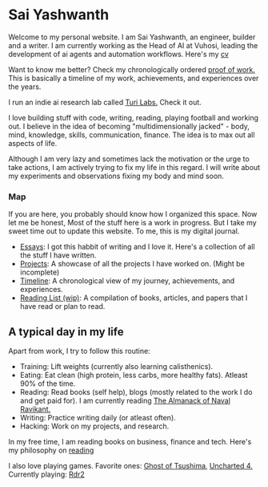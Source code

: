 # Sai Yashwanth

Welcome to my personal website. I am Sai Yashwanth, an engineer, builder and a writer. 
I am currently working as the Head of AI at Vuhosi, leading the development of ai agents and automation workflows. Here's my [cv](./resume)

Want to know me better? Check my chronologically ordered [proof of work.](./timeline) This is basically a timeline of my work, achievements, and experiences over the years.

I run an indie ai research lab called [Turi Labs.](https://www.turilabs.tech) Check it out.

I love building stuff with code, writing, reading, playing football and working out. I believe in the idea of becoming "multidimensionally jacked" - body, mind, knowledge, skills, communication, finance. The idea is to max out all aspects of life.

Although I am very lazy and sometimes lack the motivation or the urge to take actions, I am actively trying to fix my life in this regard. I will write about my experiments and observations fixing my body and mind soon. 

### Map
If you are here, you probably should know how I organized this space. Now let me be honest, Most of the stuff here is a work in progress. But I take my sweet time out to update this website. To me, this is my digital journal. 

- [Essays](./articles): I got this habbit of writing and I love it. Here's a collection of all the stuff I have written.
- [Projects](./projects): A showcase of all the projects I have worked on. (Might be incomplete)
- [Timeline](./timeline): A chronological view of my journey, achievements, and experiences.
- [Reading List (wip)](./reading-list): A compilation of books, articles, and papers that I have read or plan to read.


## A typical day in my life
Apart from work, I try to follow this routine:

- Training: Lift weights (currently also learning calisthenics).
- Eating: Eat clean (high protein, less carbs, more healthy fats). Atleast 90% of the time.
- Reading: Read books (self help), blogs (mostly related to the work I do and get paid for). I am currently reading [The Almanack of Naval Ravikant.](https://navalmanack.com/)
- Writing: Practice writing daily (or atleast often).
- Hacking: Work on my projects, and research.

In my free time, I am reading books on business, finance and tech. Here's my philosophy on [reading](content/reading)

I also love playing games. Favorite ones: [Ghost of Tsushima](https://en.wikipedia.org/wiki/Ghost_of_Tsushima), [Uncharted 4.](https://en.wikipedia.org/wiki/Uncharted_4:_A_Thief%27s_End)
Currently playing: [Rdr2](https://en.wikipedia.org/wiki/Red_Dead_Redemption_2)


